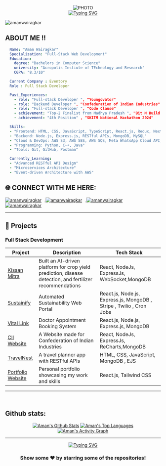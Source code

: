 <div align="center">
  <img src="https://media.giphy.com/media/L1R1tvI9svkIWwpVYr/giphy.gif" alt="PHOTO" />
  <br>
  <a href="https://git.io/typing-svg">
    <img src="https://readme-typing-svg.herokuapp.com?font=Sedan+SC&weight=500&duration=5000&pause=700&color=02F769&background=15151500&center=true&vCenter=true&random=false&width=435&lines=Hello!+I'm+Aman+Wairagkar;Aspiring+Software+Engineer;%26+a+AI/ML+enthusiast+" alt="Typing SVG"/></a>

</div>


<p align="left"> <img src="https://komarev.com/ghpvc/?username=amanw-25&label=Profile%20views&color=0e75b6&style=flat" alt="amanwairagkar" /> </p>


## ABOUT ME !! 

```yaml
  Name: "Aman Wairagkar"
  Specialization: "Full-Stack Web Development"
  Education:
    degree: "Bachelors in Computer Science"
    university: "Acropolis Instiute of TEchnology and Research"
    CGPA: "8.3/10"

  Current Company : Eventory 
  Role : Full Stack Developer

  Past_Experiences:
    - role: "Full-stack Developer ", "Youngovator"
    - role: "Backend Developer ", "Confederation of Indian Industries"
    - role: "Full-stack Developer ", "Code Clause"
    - achievement: "Top-2 Finalist from Madhya Pradesh ", "Bit N Build International Hackathon 2024"
    - achievement: "4th Position" , "SKITM National Hackathon 2024"

  Skills:
  - "Frontend: HTML, CSS, JavaScript, TypeScript, React.js, Redux, Next.js, Tailwind CSS"
  - "Backend: Node.js, Express.js, RESTful APIs, MongoDB, MySQL"
  - "Cloud & DevOps: AWS S3, AWS SES, AWS SQS, Meta WhatsApp Cloud API, Docker"
  - "Programming: Python, C++, Java"
  - "Tools: Git, GitHub, Postman"

  Currently_Learning:
  - "Advanced RESTful API Design"
  - "Microservices Architecture"
  - "Event-driven Architecture with AWS"
```

## 🌐 CONNECT WITH ME HERE:
<p align="left">
  <a href="https://aportfolio-25.vercel.app/" target="_blank" rel="noopener noreferrer">
    <img align="center" src="https://img.shields.io/badge/Portfolio-%23000000.svg?style=for-the-badge&logo=firefox&logoColor=#FF7139" alt="amanwairagkar" style="margin-right: 10px;" />
  </a>
  <a href="https://www.linkedin.com/in/amanwairagkar/" target="_blank" rel="noopener noreferrer">
    <img align="center" src="https://img.shields.io/badge/LinkedIn-0077B5?style=for-the-badge&logo=linkedin&logoColor=white" alt="amanwairagkar" style="margin-right: 10px;" />
  </a>
  <a href="https://leetcode.com/u/amanw-25/" target="_blank" rel="noopener noreferrer">
    <img align="center" src="https://img.shields.io/badge/-LeetCode-FFA116?style=for-the-badge&logo=LeetCode&logoColor=black" alt="amanwairagkar" style="margin-right: 10px;" />
  </a>
  <a href="https://www.geeksforgeeks.org/user/amanwaibl7j/" target="_blank" rel="noopener noreferrer">
    <img align="center" src="https://img.shields.io/badge/GeeksforGeeks-gray?style=for-the-badge&logo=geeksforgeeks&logoColor=35914c" alt="amanwairagkar" style="margin-right: 10px;" />
  </a>
</p>



---

## 🚀 Projects

### Full Stack Development
| Project         | Description                                         | Tech Stack               |
|-----------------|-----------------------------------------------------|--------------------------|
| [Kissan Mitra](https://github.com/Amanw-25/Kissan-Mitra) | Built an AI-driven platform for crop yield prediction, disease detection, and fertilizer recommendations   | React, NodeJs, ExpressJs, WebSocket,MongoDB          |
| [Sustainify ](https://sustainify-v2.vercel.app/) | Automated Sustainability Web Portal | React.js, Node.js, Express.js, MongoDB , Stripe , Twilio , Cron Jobs  |
| [Vital Link ](https://vitals-link.vercel.app/) | Doctor Appointment Booking System | React.js, Node.js, Express.js, MongoDB |
| [CII Website](https://cii-delta.vercel.app/) | A Website made for Confederation of Indian Industries            | React, NodeJs, ExpressJs, ReCharts,MongoDB         |
| [TravelNest](https://travel-plan-jqt4.onrender.com/listings) | A travel planner app with RESTful APIs             | HTML, CSS, JavaScript, MongoDB , EJS        |
| [Portfolio Website](https://aportfolio-25.vercel.app/) | Personal portfolio showcasing my work and skills   | React.js, Tailwind CSS                  |

---

<!--  ## Skill Set  
<table><tr><td valign="top" width="33%">



### Frontend  
<div align="center">  
<a href="https://reactjs.org/" target="_blank"><img style="margin: 10px" src="https://profilinator.rishav.dev/skills-assets/react-original-wordmark.svg" alt="React" height="50" /></a>  
<a href="https://getbootstrap.com/docs/3.4/javascript/" target="_blank"><img style="margin: 10px" src="https://profilinator.rishav.dev/skills-assets/bootstrap-plain.svg" alt="Bootstrap" height="50" /></a>  
<a href="https://www.w3schools.com/css/" target="_blank"><img style="margin: 10px" src="https://profilinator.rishav.dev/skills-assets/css3-original-wordmark.svg" alt="CSS3" height="50" /></a>  
<a href="https://en.wikipedia.org/wiki/HTML5" target="_blank"><img style="margin: 10px" src="https://profilinator.rishav.dev/skills-assets/html5-original-wordmark.svg" alt="HTML5" height="50" /></a>  
<a href="https://www.javascript.com/" target="_blank"><img style="margin: 10px" src="https://profilinator.rishav.dev/skills-assets/javascript-original.svg" alt="JavaScript" height="50" /></a> 
<a href="https://mui.com/" target="_blank"><img style="margin: 10px" src="https://profilinator.rishav.dev/skills-assets/mui.png" alt="Material UI" height="50" /></a>  
<a href="https://www.tailwindcss.com/" target="_blank"><img style="margin: 10px" src="https://profilinator.rishav.dev/skills-assets/tailwindcss.svg" alt="Tailwind CSS" height="50" /></a>  
<a href="https://www.java.com/" target="_blank"><img style="margin: 10px" src="https://profilinator.rishav.dev/skills-assets/java-original-wordmark.svg" alt="Java" height="50" /></a>  
<a href="https://redux.js.org/" target="_blank"><img style="margin: 10px" src="https://profilinator.rishav.dev/skills-assets/redux-original.svg" alt="Redux" height="50" /></a>  
<a href="https://www.figma.com/" target="_blank"><img style="margin: 10px" src="https://profilinator.rishav.dev/skills-assets/figma-icon.svg" alt="Figma" height="50" /></a>  
</div>

</td><td valign="top" width="33%">



### Backend  
<div align="center">  
<a href="https://www.cplusplus.com/" target="_blank"><img style="margin: 10px" src="https://profilinator.rishav.dev/skills-assets/cplusplus-original.svg" alt="C++" height="50" /></a>  
<a href="https://www.javascript.com/" target="_blank"><img style="margin: 10px" src="https://profilinator.rishav.dev/skills-assets/javascript-original.svg" alt="JavaScript" height="50" /></a>  
<a href="https://www.mongodb.com/" target="_blank"><img style="margin: 10px" src="https://profilinator.rishav.dev/skills-assets/mongodb-original-wordmark.svg" alt="MongoDB" height="50" /></a>  
<a href="https://nodejs.org/" target="_blank"><img style="margin: 10px" src="https://profilinator.rishav.dev/skills-assets/nodejs-original-wordmark.svg" alt="Node.js" height="50" /></a>  
<a href="https://www.python.org/" target="_blank"><img style="margin: 10px" src="https://profilinator.rishav.dev/skills-assets/python-original.svg" alt="Python" height="50" /></a>  
<a href="https://expressjs.com/" target="_blank"><img style="margin: 10px" src="https://profilinator.rishav.dev/skills-assets/express-original-wordmark.svg" alt="Express.js" height="50" /></a>  
<a href="https://www.mysql.com/" target="_blank"><img style="margin: 10px" src="https://profilinator.rishav.dev/skills-assets/mysql-original-wordmark.svg" alt="MySQL" height="50" /></a>  

</div>

</td><td valign="top" width="33%">



### DevOps  
<div align="center">  
<a href="https://cloud.google.com/" target="_blank"><img style="margin: 10px" src="https://profilinator.rishav.dev/skills-assets/google_cloud-icon.svg" alt="GCP" height="50" /></a>  
<a href="https://github.com/" target="_blank"><img style="margin: 10px" src="https://profilinator.rishav.dev/skills-assets/git-scm-icon.svg" alt="Git" height="50" /></a>  
</div>

</td></tr></table>  
-->
<br/>  

## Github stats:
<div align="center">
  <a href="https://github.com/amanw-25/github-readme-stats"><img alt="Aman's Github Stats" src="https://github-readme-stats.vercel.app/api?username=amanw-25&show_icons=true&count_private=true&theme=react&hide_border=true&bg_color=0D1117" /></a>
  <a href="https://github.com/amanw-25/github-readme-stats"><img alt="Aman's Top Languages" src="https://github-readme-stats.vercel.app/api/top-langs/?username=amanw-25&langs_count=8&count_private=true&layout=compact&theme=react&hide_border=true&bg_color=0D1117" /></a>
  <br/>
  <a href="https://github.com/amanw-25">
    <img alt="Aman's Activity Graph" src="https://github-readme-activity-graph.vercel.app/graph?username=amanw-25&theme=react-dark" />
  </a>
</div>

---

<div align="center">
   <a href="https://git.io/typing-svg">
      <img src="https://readme-typing-svg.demolab.com?font=Sedan+SC&weight=500&size=30&pause=1000&color=F63024&background=6883FF00&center=true&vCenter=true&random=false&width=435&lines=Thanks+For+Visiting+!" alt="Typing SVG" />
   </a>
   <h3>Show some ❤️ by starring some of the repositories!</h3>
</div>
